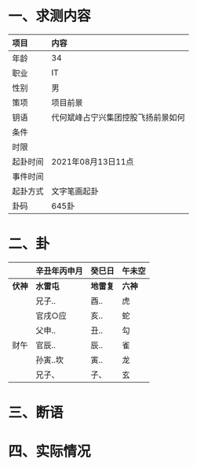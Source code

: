 # 一、求测内容
|项目|内容|
|:-|:-|
|年龄|34|
|职业|IT|
|性别|男|
|策项|项目前景|
|钥语|代何斌峰占宁兴集团控股飞扬前景如何|
|条件||
|时限||
|起卦时间|2021年08月13日11点|
|事件时间||
|起卦方式|文字笔画起卦|
|卦码|645卦|

# 二、卦
||辛丑年丙申月|癸巳日|午未空|
|:-|:-|:-|:-|
|**伏神**|**水雷屯**|**地雷复**|**六神**|
||兄子..|酉..|虎|
||官戌○应|亥..|蛇|
||父申..|丑..|勾|
|财午|官辰..|辰..|雀|
||孙寅..坎|寅..|龙|
||兄子、|子、|玄|


# 三、断语

# 四、实际情况